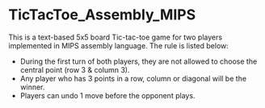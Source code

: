 # TicTacToe_Assembly_MIPS
This is a text-based 5x5 board Tic-tac-toe game for two players implemented in MIPS assembly language.
The rule is listed below:
- During the first turn of both players, they are not allowed to choose the central point (row 3 & column 3).
- Any player who has 3 points in a row, column or diagonal will be the winner.
- Players can undo 1 move before the opponent plays.
